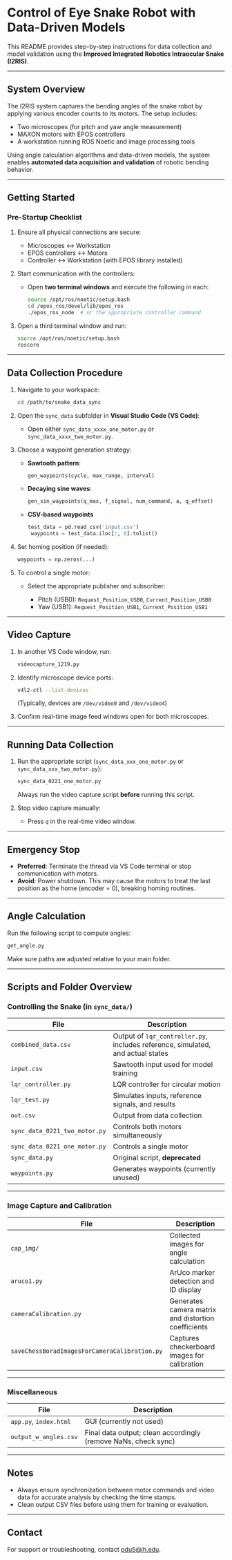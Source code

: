 # Control of Eye Snake Robot with Data-Driven Models

This README provides step-by-step instructions for data collection and model validation using the **Improved Integrated Robotics Intraocular Snake (I2RIS)**.

---

## System Overview

The I2RIS system captures the bending angles of the snake robot by applying various encoder counts to its motors. The setup includes:

- Two microscopes (for pitch and yaw angle measurement)
- MAXON motors with EPOS controllers
- A workstation running ROS Noetic and image processing tools

Using angle calculation algorithms and data-driven models, the system enables **automated data acquisition and validation** of robotic bending behavior.

---

## Getting Started

### Pre-Startup Checklist

1. Ensure all physical connections are secure:
   - Microscopes ↔ Workstation
   - EPOS controllers ↔ Motors
   - Controller ↔ Workstation (with EPOS library installed)

2. Start communication with the controllers:
   - Open **two terminal windows** and execute the following in each:

     ```bash
     source /opt/ros/noetic/setup.bash
     cd /epos_ros/devel/lib/epos_ros
     ./epos_ros_node  # or the appropriate controller command
     ```

3. Open a third terminal window and run:

   ```bash
   source /opt/ros/noetic/setup.bash
   roscore
   ```

---

## Data Collection Procedure

1. Navigate to your workspace:

   ```bash
   cd /path/to/snake_data_sync
   ```

2. Open the `sync_data` subfolder in **Visual Studio Code (VS Code)**:

   * Open either `sync_data_xxxx_one_motor.py` or `sync_data_xxxx_two_motor.py`.

3. Choose a waypoint generation strategy:

   * **Sawtooth pattern**:

     ```python
     gen_waypoints(cycle, max_range, interval)
     ```
   * **Decaying sine waves**:

     ```python
     gen_sin_waypoints(q_max, f_signal, num_command, a, q_offset)
     ```
   * **CSV-based waypoints**
     ```python
     test_data = pd.read_csv('input.csv')
      waypoints = test_data.iloc[:, 0].tolist()
     ```

4. Set homing position (if needed):

   ```python
   waypoints = np.zeros(...)
   ```

5. To control a single motor:

   * Select the appropriate publisher and subscriber:

     * Pitch (USB0): `Request_Position_USB0`, `Current_Position_USB0`
     * Yaw (USB1): `Request_Position_USB1`, `Current_Position_USB1`

---

## Video Capture

1. In another VS Code window, run:

   ```bash
   videocapture_1219.py
   ```

2. Identify microscope device ports:

   ```bash
   v4l2-ctl --list-devices
   ```

   (Typically, devices are `/dev/video0` and `/dev/video4`)

3. Confirm real-time image feed windows open for both microscopes.

---

## Running Data Collection

1. Run the appropriate script (`sync_data_xxx_one_motor.py` or `sync_data_xxx_two_motor.py`):

   ```bash
   sync_data_0221_one_motor.py
   ```

   Always run the video capture script **before** running this script.

2. Stop video capture manually:

   * Press `q` in the real-time video window.

---

## Emergency Stop

* **Preferred**: Terminate the thread via VS Code terminal or stop communication with motors.
* **Avoid**: Power shutdown. This may cause the motors to treat the last position as the home (encoder = 0), breaking homing routines.

---

## Angle Calculation

Run the following script to compute angles:

```bash
get_angle.py
```

Make sure paths are adjusted relative to your main folder.

---

## Scripts and Folder Overview

### Controlling the Snake (in `sync_data/`)

| File                          | Description                                                                     |
| ----------------------------- | ------------------------------------------------------------------------------- |
| `combined_data.csv`           | Output of `lqr_controller.py`, includes reference, simulated, and actual states |
| `input.csv`                   | Sawtooth input used for model training                                          |
| `lqr_controller.py`           | LQR controller for circular motion                                              |
| `lqr_test.py`                 | Simulates inputs, reference signals, and results                                |
| `out.csv`                     | Output from data collection                                                     |
| `sync_data_0221_two_motor.py` | Controls both motors simultaneously                                             |
| `sync_data_0221_one_motor.py` | Controls a single motor                                                         |
| `sync_data.py`                | Original script, **deprecated**                                                 |
| `waypoints.py`                | Generates waypoints (currently unused)                                          |

---

### Image Capture and Calibration

| File                                          | Description                                         |
| --------------------------------------------- | --------------------------------------------------- |
| `cap_img/`                                    | Collected images for angle calculation              |
| `aruco1.py`                                   | ArUco marker detection and ID display               |
| `cameraCalibration.py`                        | Generates camera matrix and distortion coefficients |
| `saveChessBoradImagesForCameraCalibration.py` | Captures checkerboard images for calibration        |

---

### Miscellaneous

| File                   | Description                                                 |
| ---------------------- | ----------------------------------------------------------- |
| `app.py`, `index.html` | GUI (currently not used)                                    |
| `output_w_angles.csv`  | Final data output; clean accordingly (remove NaNs, check sync) |

---

## Notes

* Always ensure synchronization between motor commands and video data for accurate analysis by checking the time stamps.
* Clean output CSV files before using them for training or evaluation.

---

## Contact

For support or troubleshooting, contact pdu5@jh.edu.

